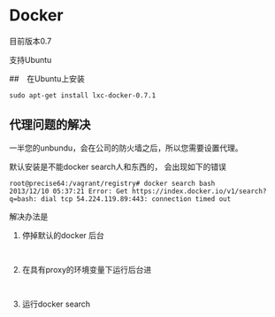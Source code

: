 # Docker

目前版本0.7

支持Ubuntu

##　在Ubuntu上安装

    sudo apt-get install lxc-docker-0.7.1

##  代理问题的解决

一半您的unbundu，会在公司的防火墙之后，所以您需要设置代理。

默认安装是不能docker search人和东西的， 会出现如下的错误

    root@precise64:/vagrant/registry# docker search bash
    2013/12/10 05:37:21 Error: Get https://index.docker.io/v1/search?q=bash: dial tcp 54.224.119.89:443: connection timed out


解决办法是

1. 停掉默认的docker 后台


    ```service docker stop
      
2. 在具有proxy的环境变量下运行后台进
    

    ```HTTP_PROXY=<your proxy>:8080 docker -d &


3. 运行docker search 
